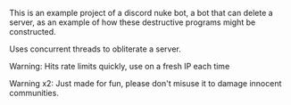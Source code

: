 This is an example project of a discord nuke bot, a bot that can delete a server, as an example of how these destructive programs might be constructed.

Uses concurrent threads to obliterate a server. 

Warning: Hits rate limits quickly, use on a fresh IP each time

Warning x2: Just made for fun, please don't misuse it to damage innocent communities.
